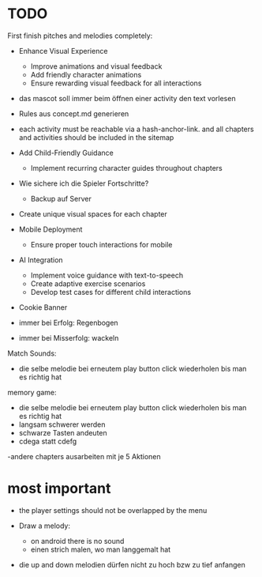 TODO
====

First finish pitches and melodies completely:

- Enhance Visual Experience
    - Improve animations and visual feedback
    - Add friendly character animations
    - Ensure rewarding visual feedback for all interactions

- das mascot soll immer beim öffnen einer activity den text vorlesen

- Rules aus concept.md generieren

- each activity must be reachable via a hash-anchor-link. and all chapters and activities should be included in the sitemap

- Add Child-Friendly Guidance
    - Implement recurring character guides throughout chapters

- Wie sichere ich die Spieler Fortschritte? 
    - Backup auf Server

- Create unique visual spaces for each chapter

- Mobile Deployment
    - Ensure proper touch interactions for mobile
- AI Integration
    - Implement voice guidance with text-to-speech
    - Create adaptive exercise scenarios
    - Develop test cases for different child interactions

- Cookie Banner

- immer bei Erfolg: Regenbogen
- immer bei Misserfolg: wackeln


Match Sounds:
- die selbe melodie bei erneutem play button click wiederholen bis man es richtig hat

memory game: 
- die selbe melodie bei erneutem play button click wiederholen bis man es richtig hat
- langsam schwerer werden 
- schwarze Tasten andeuten 
- cdega statt cdefg

-andere chapters ausarbeiten mit je 5 Aktionen


# most important
- the player settings should not be overlapped by the menu

- Draw a melody:
  - on android there is no sound
  - einen strich malen, wo man langgemalt hat
- die up and down melodien dürfen nicht zu hoch bzw zu tief anfangen
